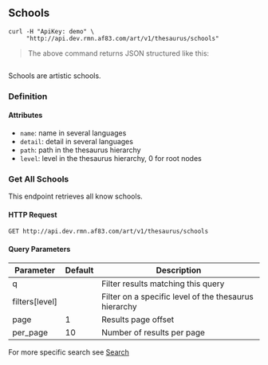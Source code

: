 ## Schools

```shell
curl -H "ApiKey: demo" \
     "http://api.dev.rmn.af83.com/art/v1/thesaurus/schools"
```

> The above command returns JSON structured like this:

<pre class="live_requests" data-path="/art/v1/thesaurus/schools">
</pre>

Schools are artistic schools.

### Definition

#### Attributes

* `name`: name in several languages
* `detail`: detail in several languages
* `path`: path in the thesaurus hierarchy
* `level`: level in the thesaurus hierarchy, 0 for root nodes

### Get All Schools

This endpoint retrieves all know schools.

#### HTTP Request

`GET http://api.dev.rmn.af83.com/art/v1/thesaurus/schools`

#### Query Parameters

Parameter              | Default  | Description
---------              | -------  | -----------
q                      |          | Filter results matching this query
filters[level]         |          | Filter on a specific level of the thesaurus hierarchy
page                   | 1        | Results page offset
per_page               | 10       | Number of results per page

For more specific search see [Search](/?shell#search)

